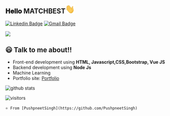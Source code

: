 <h2> 𝐇𝐞𝐥𝐥𝐨 MATCHBEST<img src="https://raw.githubusercontent.com/ABSphreak/ABSphreak/master/gifs/Hi.gif" width="30px"></h2>

[![Linkedin Badge](https://img.shields.io/badge/-Pushpneet_Singh-blue?style=flat-square&logo=Linkedin&logoColor=white&link=https://www.linkedin.com/in/harshkumarkhatri/)](https://www.linkedin.com/in/pushpneet-singh-155a9015a/) 
[![Gmail Badge](https://img.shields.io/badge/-matchbest1016@gmail.com-c14438?style=flat-square&logo=Gmail&logoColor=white&link=mailto:matchbest1016@gmail.com)](mailto:matchbest1016@gmail.com)

<img align='center' src='https://user-images.githubusercontent.com/5713670/87202985-820dcb80-c2b6-11ea-9f56-7ec461c497c3.gif' width='200"'>

## 😃 Talk to me about!!

- Front-end development using **HTML, Javascript,CSS,Bootstrap, Vue JS**
- Backend development using **Node Js**
- Machine Learning
- Portfolio site: [Portfolio](https://pushpneetsingh.netlify.com/)

![github stats](https://github-readme-stats.vercel.app/api?username=matchbest&show_icons=true)

![visitors](https://visitor-badge.glitch.me/badge?page_id=matchbest.matchbest)

```⭐️ From [PushpneetSingh](https://github.com/PushpneetSingh)```
